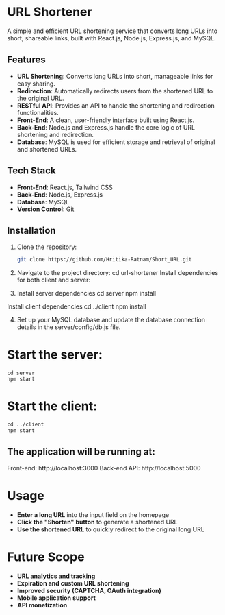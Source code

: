 # URL Shortener

A simple and efficient URL shortening service that converts long URLs into short, shareable links, built with React.js, Node.js, Express.js, and MySQL.

## Features

- **URL Shortening**: Converts long URLs into short, manageable links for easy sharing.
- **Redirection**: Automatically redirects users from the shortened URL to the original URL.
- **RESTful API**: Provides an API to handle the shortening and redirection functionalities.
- **Front-End**: A clean, user-friendly interface built using React.js.
- **Back-End**: Node.js and Express.js handle the core logic of URL shortening and redirection.
- **Database**: MySQL is used for efficient storage and retrieval of original and shortened URLs.

## Tech Stack

- **Front-End**: React.js, Tailwind CSS
- **Back-End**: Node.js, Express.js
- **Database**: MySQL
- **Version Control**: Git

## Installation

1. Clone the repository:
   ```bash
   git clone https://github.com/Hritika-Ratnam/Short_URL.git
2. Navigate to the project directory:
    cd url-shortener
   Install dependencies for both client and server:

3. Install server dependencies
    cd server
    npm install

 Install client dependencies
   cd ../client
   npm install

4. Set up your MySQL database and update the database connection details in the server/config/db.js file.

  # Start the server:
    cd server
    npm start

 # Start the client:
    cd ../client
    npm start

## The application will be running at:
Front-end: http://localhost:3000
Back-end API: http://localhost:5000

# Usage
- **Enter a long URL** into the input field on the homepage
- **Click the "Shorten" button** to generate a shortened URL
- **Use the shortened URL** to quickly redirect to the original long URL

# Future Scope
- **URL analytics and tracking**
- **Expiration and custom URL shortening**
- **Improved security (CAPTCHA, OAuth integration)**
- **Mobile application support**
- **API monetization**

   
   
